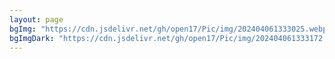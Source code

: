 ```yaml
---
layout: page
bgImg: "https://cdn.jsdelivr.net/gh/open17/Pic/img/202404061333025.webp"
bgImgDark: "https://cdn.jsdelivr.net/gh/open17/Pic/img/202404061333172.jpeg"
---
```

<script setup>
import {
  VPTeamPage,
  VPTeamPageTitle,
  VPTeamMembers
} from 'vitepress/theme'

const members = [
  {
    avatar: 'https://avatars.githubusercontent.com/u/121916671?v=4',
    name: 'AllenYGY',
    title: '坐看苍苔色，欲上人衣来。',
    desc:"<a href='https://www.allenygy.vip/' target='_blank'>View more</a>",
  },
  {
    avatar: 'https://avatars.githubusercontent.com/u/103395523?v=4',
    name: 'Harkerbest',
    title: 'Try your best,do your best',
    desc:"<a href='https://www.harkerbest.cn/' target='_blank'>View more</a>",
  },
]
</script>

<VPTeamPage>
  <VPTeamPageTitle>
    <template #title>
      Friends
    </template>
    <template #lead>
Here are the blog or site links of some of my wonderful friends. Explore the enriching content they've curated, with each link serving as a gateway to their unique perspectives and passions.
    </template>
  </VPTeamPageTitle>
  <VPTeamMembers
    :members="members"
  />
</VPTeamPage>